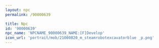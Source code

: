 ```yaml
---
layout: npc
permalink: /90000639

title: Npc
id: '90000639'
npc_name: 'NPCNAME_90000639_NAME:[F]Develop'
icon_url: 'portrait/mob/21000820_m_steamrobotexcavatorblue _p.png'
---
```

